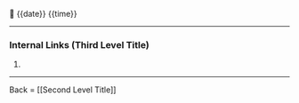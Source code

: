 🔗
{{date}}
{{time}}

---

### Internal Links (Third Level Title)

1. 

---

Back = [[Second Level Title]]